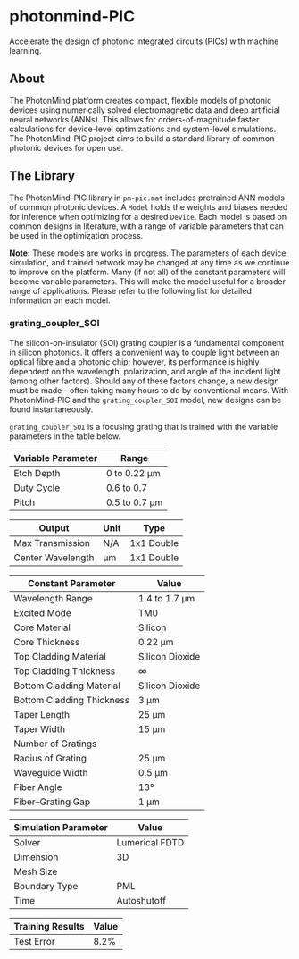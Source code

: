 # photonmind-PIC
Accelerate the design of photonic integrated circuits (PICs) with machine learning.

## About
The PhotonMind platform creates compact, flexible models of photonic devices using numerically solved electromagnetic data and deep artificial neural networks (ANNs). This allows for orders-of-magnitude faster calculations for device-level optimizations and system-level simulations. The PhotonMind-PIC project aims to build a standard library of common photonic devices for open use.

## The Library
The PhotonMind-PIC library in `pm-pic.mat` includes pretrained ANN models of common photonic devices. A `Model` holds the weights and biases needed for inference when optimizing for a desired `Device`. Each model is based on common designs in literature, with a range of variable parameters that can be used in the optimization process.

**Note:** These models are works in progress. The parameters of each device, simulation, and trained network may be changed at any time as we continue to improve on the platform. Many (if not all) of the constant parameters will become variable parameters. This will make the model useful for a broader range of applications. Please refer to the following list for detailed information on each model.

### grating_coupler_SOI
The silicon-on-insulator (SOI) grating coupler is a fundamental component in silicon photonics. It offers a convenient way to couple light between an optical fibre and a photonic chip; however, its performance is highly dependent on the wavelength, polarization, and angle of the incident light (among other factors). Should any of these factors change, a new design must be made—often taking many hours to do by conventional means. With PhotonMind-PIC and the `grating_coupler_SOI` model, new designs can be found instantaneously.

`grating_coupler_SOI` is a focusing grating that is trained with the variable parameters in the table below.

Variable Parameter | Range
------------------ | ----
Etch Depth | 0 to 0.22 μm
Duty Cycle | 0.6 to 0.7
Pitch | 0.5 to 0.7 μm

Output | Unit | Type
------ | ---- | ----
Max Transmission | N/A | 1x1 Double
Center Wavelength | μm | 1x1 Double

Constant Parameter | Value
------------------ | -----
Wavelength Range | 1.4 to 1.7 μm
Excited Mode | TM0
Core Material | Silicon
Core Thickness | 0.22 μm
Top Cladding Material | Silicon Dioxide
Top Cladding Thickness | ∞
Bottom Cladding Material | Silicon Dioxide
Bottom Cladding Thickness | 3 μm
Taper Length | 25 μm
Taper Width | 15 μm
Number of Gratings |
Radius of Grating | 25 μm
Waveguide Width | 0.5 μm
Fiber Angle | 13°
Fiber–Grating Gap | 1 μm

Simulation Parameter | Value
-------------------- | -----
Solver | Lumerical FDTD
Dimension | 3D
Mesh Size |
Boundary Type | PML
Time | Autoshutoff

Training Results | Value
---------------- | -----
Test Error | 8.2%
